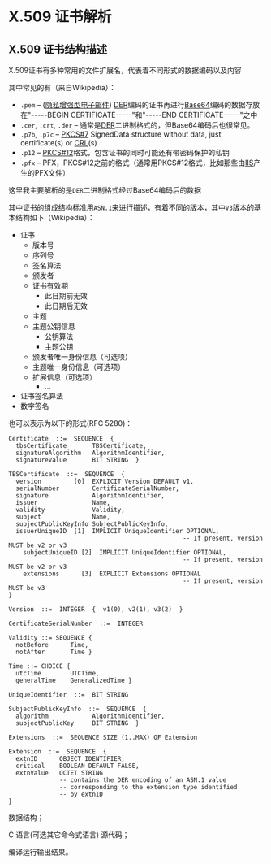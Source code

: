 # X.509 证书解析

## X.509 证书结构描述

X.509证书有多种常用的文件扩展名，代表着不同形式的数据编码以及内容

其中常见的有（来自Wikipedia）：

- `.pem` – ([隐私增强型电子邮件](https://zh.wikipedia.org/w/index.php?title=%E9%9A%90%E7%A7%81%E5%A2%9E%E5%BC%BA%E5%9E%8B%E7%94%B5%E5%AD%90%E9%82%AE%E4%BB%B6&action=edit&redlink=1)) [DER](https://zh.wikipedia.org/w/index.php?title=DER&action=edit&redlink=1)编码的证书再进行[Base64](https://zh.wikipedia.org/wiki/Base64)编码的数据存放在"-----BEGIN CERTIFICATE-----"和"-----END CERTIFICATE-----"之中
- `.cer`, `.crt`, `.der` – 通常是[DER](https://zh.wikipedia.org/w/index.php?title=DER&action=edit&redlink=1)二进制格式的，但Base64编码后也很常见。
- `.p7b`, `.p7c` – [PKCS#7](https://zh.wikipedia.org/wiki/%E5%85%AC%E9%92%A5%E5%AF%86%E7%A0%81%E5%AD%A6%E6%A0%87%E5%87%86) SignedData structure without data, just certificate(s) or [CRL](https://zh.wikipedia.org/wiki/%E8%AF%81%E4%B9%A6%E5%90%8A%E9%94%80%E5%88%97%E8%A1%A8)(s)
- `.p12` – [PKCS#12](https://zh.wikipedia.org/wiki/%E5%85%AC%E9%92%A5%E5%AF%86%E7%A0%81%E5%AD%A6%E6%A0%87%E5%87%86)格式，包含证书的同时可能还有带密码保护的私钥
- `.pfx` – PFX，PKCS#12之前的格式（通常用PKCS#12格式，比如那些由[IIS](https://zh.wikipedia.org/wiki/IIS)产生的PFX文件）

这里我主要解析的是`DER`二进制格式经过Base64编码后的数据

其中证书的组成结构标准用`ASN.1`来进行描述，有着不同的版本，其中`V3`版本的基本结构如下（Wikipedia）：

- 证书 
  - 版本号
  - 序列号
  - 签名算法
  - 颁发者
  - 证书有效期 
    - 此日期前无效
    - 此日期后无效
  - 主题
  - 主题公钥信息 
    - 公钥算法
    - 主题公钥
  - 颁发者唯一身份信息（可选项）
  - 主题唯一身份信息（可选项）
  - 扩展信息（可选项） 
    - ...
- 证书签名算法
- 数字签名

也可以表示为以下的形式(RFC 5280)：

```
Certificate  ::=  SEQUENCE  {
  tbsCertificate       TBSCertificate,
  signatureAlgorithm   AlgorithmIdentifier,
  signatureValue       BIT STRING  }

TBSCertificate  ::=  SEQUENCE  {
  version         [0]  EXPLICIT Version DEFAULT v1,
  serialNumber         CertificateSerialNumber,
  signature            AlgorithmIdentifier,
  issuer               Name,
  validity             Validity,
  subject              Name,
  subjectPublicKeyInfo SubjectPublicKeyInfo,
  issuerUniqueID  [1]  IMPLICIT UniqueIdentifier OPTIONAL,
												-- If present, version MUST be v2 or v3
	subjectUniqueID [2]  IMPLICIT UniqueIdentifier OPTIONAL,
												-- If present, version MUST be v2 or v3
	extensions      [3]  EXPLICIT Extensions OPTIONAL
												-- If present, version MUST be v3
}

Version  ::=  INTEGER  {  v1(0), v2(1), v3(2)  }

CertificateSerialNumber  ::=  INTEGER

Validity ::= SEQUENCE {
  notBefore      Time,
  notAfter       Time }

Time ::= CHOICE {
  utcTime        UTCTime,
  generalTime    GeneralizedTime }

UniqueIdentifier  ::=  BIT STRING

SubjectPublicKeyInfo  ::=  SEQUENCE  {
  algorithm            AlgorithmIdentifier,
  subjectPublicKey     BIT STRING  }

Extensions  ::=  SEQUENCE SIZE (1..MAX) OF Extension

Extension  ::=  SEQUENCE  {
  extnID      OBJECT IDENTIFIER,
  critical    BOOLEAN DEFAULT FALSE,
  extnValue   OCTET STRING
              -- contains the DER encoding of an ASN.1 value
              -- corresponding to the extension type identified
              -- by extnID
}
```







数据结构；

C 语言(可选其它命令式语言) 源代码；

编译运行输出结果。 